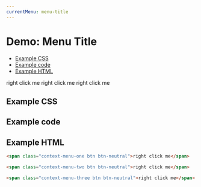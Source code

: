 ```yaml
---
currentMenu: menu-title  
---
```


# Demo: Menu Title


<!-- START doctoc generated TOC please keep comment here to allow auto update -->
<!-- DON'T EDIT THIS SECTION, INSTEAD RE-RUN doctoc TO UPDATE -->


- [Example CSS](#example-css)
- [Example code](#example-code)
- [Example HTML](#example-html)

<!-- END doctoc generated TOC please keep comment here to allow auto update -->


<span class="context-menu-one btn btn-neutral">right click me</span>
<span class="context-menu-two btn btn-neutral">right click me</span>
<span class="context-menu-three btn btn-neutral">right click me</span>



## Example CSS

<style type="text/css" class="showcase">
    /* menu header */
    .css-title:before {
        content: "some CSS title";
        display: block;
        position: absolute;
        top: 0;
        right: 0;
        left: 0;
        background: #DDD;
        padding: 2px;
    
        font-family: Verdana, Arial, Helvetica, sans-serif;
        font-size: 11px;
        font-weight: bold;
    }
    .css-title :first-child {
        margin-top: 20px;
    }
    
    /* menu header via data attribute */
    .data-title:before {
        content: attr(data-menutitle);
        display: block;
        position: absolute;
        top: 0;
        right: 0;
        left: 0;
        background: #DDD;
        padding: 2px;
    
        font-family: Verdana, Arial, Helvetica, sans-serif;
        font-size: 11px;
        font-weight: bold;
    }
    .data-title :first-child {
        margin-top: 20px;
    }
</style>

## Example code

<script type="text/javascript" class="showcase">
$(function(){
    // register regular menu
    $.contextMenu({
        selector: '.context-menu-one',
        callback: function(e, key, currentMenuData, rootMenuData) {
            var m = "clicked: " + key;
            window.console && console.log(m) || alert(m);
        },
        items: {
            "edit": {name: "Edit", icon: "edit"},
            "cut": {name: "Cut", icon: "cut"},
            "copy": {name: "Copy", icon: "copy"},
            "paste": {name: "Paste", icon: "paste"},
            "delete": {name: "Delete", icon: "delete"},
            "sep1": "---------",
            "quit": {name: "Quit", icon: function(e, $element, key, item, currentMenuData, rootMenuData){ return 'context-menu-icon context-menu-icon-quit'; }}
        }
    });
    
    // register menu with title provided by CSS
    $.contextMenu({
        selector: '.context-menu-two',
        className: 'css-title',
        callback: function(e, key, currentMenuData, rootMenuData) {
            var m = "clicked: " + key;
            window.console && console.log(m) || alert(m);
        },
        items: {
            "edit": {name: "Edit", icon: "edit"},
            "cut": {name: "Cut", icon: "cut"},
            "copy": {name: "Copy", icon: "copy"},
            "paste": {name: "Paste", icon: "paste"},
            "delete": {name: "Delete", icon: "delete"},
            "sep1": "---------",
            "quit": {name: "Quit", icon: function(e, $element, key, item, currentMenuData, rootMenuData){ return 'context-menu-icon context-menu-icon-quit'; }}
        }
    });
    
    // register menu with title provided by data-attribute
    $.contextMenu({
        selector: '.context-menu-three',
        className: 'data-title',
        callback: function(e, key, currentMenuData, rootMenuData) {
            var m = "clicked: " + key;
            window.console && console.log(m) || alert(m);
        },
        items: {
            "edit": {name: "Edit", icon: "edit"},
            "cut": {name: "Cut", icon: "cut"},
            "copy": {name: "Copy", icon: "copy"},
            "paste": {name: "Paste", icon: "paste"},
            "delete": {name: "Delete", icon: "delete"},
            "sep1": "---------",
            "quit": {name: "Quit", icon: function(e, $element, key, item, currentMenuData, rootMenuData){ return 'context-menu-icon context-menu-icon-quit'; }}
        }
    });
    
    // set a title
    $('.data-title').attr('data-menutitle', "Some JS Title");
});
</script>

## Example HTML

```html
<span class="context-menu-one btn btn-neutral">right click me</span>

<span class="context-menu-two btn btn-neutral">right click me</span>

<span class="context-menu-three btn btn-neutral">right click me</span>
```



